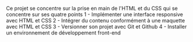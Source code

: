 Ce projet se concentre sur la prise en main de l'HTML et du CSS qui se concentre sur ses quatre points
1 - Implémenter une interface responsive avec HTML et CSS
2 - Intégrer du contenu conformément à une maquette avec HTML et CSS
3 - Versionner son projet avec Git et Github
4 - Installer un environnement de développement front-end

